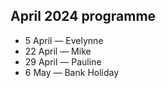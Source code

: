 ## April 2024 programme

* 5 April — Evelynne
* 22 April — Mike
* 29 April — Pauline
* 6 May — Bank Holiday